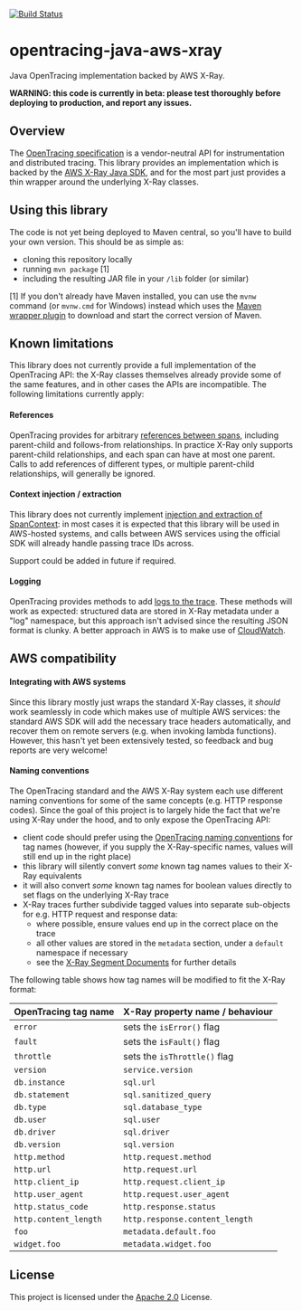 [![Build Status](https://travis-ci.org/skylight-ipv/opentracing-java-aws-xray.svg?branch=master)](https://travis-ci.org/skylight-ipv/opentracing-java-aws-xray)

# opentracing-java-aws-xray
Java OpenTracing implementation backed by AWS X-Ray.

**WARNING: this code is currently in beta: please test thoroughly before deploying to production, and report any issues.**

## Overview

The [OpenTracing specification](https://opentracing.io) is a vendor-neutral API for instrumentation and distributed 
tracing. This library provides an implementation which is backed by the [AWS X-Ray Java SDK](https://docs.aws.amazon.com/xray/latest/devguide/xray-sdk-java.html),
and for the most part just provides a thin wrapper around the underlying X-Ray classes.

## Using this library

The code is not yet being deployed to Maven central, so you'll have to build your own version. This should be as simple as:

- cloning this repository locally
- running `mvn package` [1]
- including the resulting JAR file in your `/lib` folder (or similar)

[1] If you don't already have Maven installed, you can use the `mvnw` command (or `mvnw.cmd` for Windows) instead which uses the [Maven wrapper plugin](https://github.com/takari/maven-wrapper) to download and start the correct version of Maven.

## Known limitations

This library does not currently provide a full implementation of the OpenTracing API: the X-Ray classes themselves 
already provide some of the same features, and in other cases the APIs are incompatible. The following limitations 
currently apply:

#### References

OpenTracing provides for arbitrary [references between spans](https://opentracing.io/specification/#references-between-spans), 
including parent-child and follows-from relationships. In practice X-Ray only supports parent-child relationships, and
each span can have at most one parent. Calls to add references of different types, or multiple parent-child relationships,
will generally be ignored.

#### Context injection / extraction

This library does not currently implement [injection and extraction of SpanContext](https://opentracing.io/specification/#inject-a-spancontext-into-a-carrier):
in most cases it is expected that this library will be used in AWS-hosted systems, and calls between AWS services using
the official SDK will already handle passing trace IDs across.

Support could be added in future if required.

#### Logging

OpenTracing provides methods to add [logs to the trace](https://opentracing.io/specification/#log-structured-data). 
These methods will work as expected: structured data are stored in X-Ray metadata under a "log" namespace, but this
approach isn't advised since the resulting JSON format is clunky. A better approach in AWS is to make use of 
[CloudWatch](https://aws.amazon.com/cloudwatch/).

## AWS compatibility

#### Integrating with AWS systems

Since this library mostly just wraps the standard X-Ray classes, it *should* work seamlessly in code which makes use of
multiple AWS services: the standard AWS SDK will add the necessary trace headers automatically, and recover them on 
remote servers (e.g. when invoking lambda functions). However, this hasn't yet been extensively tested, so feedback
and bug reports are very welcome!


#### Naming conventions

The OpenTracing standard and the AWS X-Ray system each use different naming conventions for some of the same concepts 
(e.g. HTTP response codes). Since the goal of this project is to largely hide the fact that we're using X-Ray under the 
hood, and to only expose the OpenTracing API:

- client code should prefer using the [OpenTracing naming conventions](https://opentracing.io/specification/conventions/) 
  for tag names (however, if you supply the X-Ray-specific names, values will still end up in the right place)
- this library will silently convert *some* known tag names values to their X-Ray equivalents
- it will also convert *some* known tag names for boolean values directly to set flags on the underlying X-Ray trace
- X-Ray traces further subdivide tagged values into separate sub-objects for e.g. HTTP request and response data:
  - where possible, ensure values end up in the correct place on the trace
  - all other values are stored in the `metadata` section, under a `default` namespace if necessary
  - see the [X-Ray Segment Documents](https://docs.aws.amazon.com/xray/latest/devguide/xray-api-segmentdocuments.html)
    for further details

The following table shows how tag names will be modified to fit the X-Ray format:

| OpenTracing tag name  | X-Ray property name / behaviour |
|-----------------------|---------------------------------|
| `error`               | sets the `isError()` flag       |
| `fault`               | sets the `isFault()` flag       |
| `throttle`            | sets the `isThrottle()` flag    |
| `version`             | `service.version`               |
| `db.instance`         | `sql.url`                       |
| `db.statement`        | `sql.sanitized_query`           |
| `db.type`             | `sql.database_type`             |
| `db.user`             | `sql.user`                      |
| `db.driver`           | `sql.driver`                    |
| `db.version`          | `sql.version`                   |
| `http.method`         | `http.request.method`           |
| `http.url`            | `http.request.url`              |
| `http.client_ip`      | `http.request.client_ip`        |
| `http.user_agent`     | `http.request.user_agent`       |
| `http.status_code`    | `http.response.status`          |
| `http.content_length` | `http.response.content_length`  |
| `foo`                 | `metadata.default.foo`          |
| `widget.foo`          | `metadata.widget.foo`           |

## License

This project is licensed under the [Apache 2.0](/LICENSE) License.
